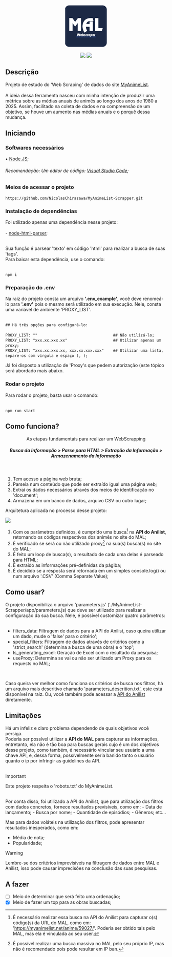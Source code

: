 <h2 align=center>
  <img align=center src="https://raw.githubusercontent.com/NicolasChirazawa/MyAnimeList-Scrapper/refs/heads/main/imagens/logo.png" style="width: 130px">  
</h2>

<div align=center>
  <img src="https://img.shields.io/static/v1?label=%20&labelColor=fffdaf&message=Javascript&color=grey&style=for-the-badge&logo=javascript&logoColor=black"/>
  <img src="https://img.shields.io/static/v1?label=%20&labelColor=d1ffbd&message=Node.JS&color=grey&style=for-the-badge&logo=node.js&logoColor=black"/>
</div>

<h2 name="descricao">Descrição</h2>
Projeto de estudo do 'Web Scraping' de dados do site <a href="https://myanimelist.net/">MyAnimeList</a>. <br> <br>
A ideia dessa ferramenta nasceu com minha intenção de produzir uma métrica sobre as médias anuais de animês ao longo dos anos de 1980 a 2025. Assim, facilitado 
na coleta de dados e na compreensão de um objetivo, se houve um aumento nas médias anuais e o porquê dessa mudança.

<h2 name="inicializar">Iniciando</h2>

<h3>Softwares necessários</h3>

• <a href="https://nodejs.org/dist/v22.14.0/node-v22.14.0-x64.msi">Node.JS</a>;
<h6>Recomendação: Um editor de código: <a href="https://code.visualstudio.com/sha/download?build=stable&os=win32-x64-user">Visual Studio Code</a>; </h6>

<h3>Meios de acessar o projeto</h3>

```
https://github.com/NicolasChirazawa/MyAnimeList-Scrapper.git
```

<h3>Instalação de dependências</h3>
Foi utilizado apenas uma dependência nesse projeto: <br> <br>
- <a href="https://www.npmjs.com/package/node-html-parser">node-html-parser</a>; <br> <br>

Sua função é parsear 'texto' em código 'html' para realizar a busca de suas 'tags'. <br>
Para baixar esta dependência, use o comando: <br> <br>

```
npm i
```

<h3>Preparação do .env</h3>
Na raiz do projeto consta um arquivo <strong>'.env_example'</strong>, você deve renomeá-lo para <strong>'.env'</strong> pois o mesmo será utilizado em sua execução.
Nele, consta uma variável de ambiente 'PROXY_LIST'. <br> <br>

```env
## Há três opções para configurá-lo:

PROXY_LIST: ""                                 ## Não utilizá-lo;
PROXY_LIST: "xxx.xx.xxx.xx"                    ## Utilizar apenas um proxy;
PROXY_LIST: "xxx.xx.xxx.xx, xxx.xx.xxx.xxx"    ## Utilizar uma lista, separe-os com vírgula e espaço (, );
```

Já foi disposto a utilização de 'Proxy's que pedem autorização (este tópico será abordado mais abaixo.

<h3>Rodar o projeto</h3>
Para rodar o projeto, basta usar o comando: <br> <br>

```
npm run start
```

<h2 name="inicializar">Como funciona?</h2>
<span align="center">
  <p>As etapas fundamentais para realizar um WebScrapping</p>
  <h5>Busca da Informação > Parse para HTML > Extração da Informação > Armazenamento da Informação</h5>
</span>
<br>

1. Tem acesso a página web bruta;
2. Parseia num conteúdo que pode ser extraído igual uma página web;
3. Extraí os dados necessários através dos meios de identificação no 'document';
4. Armazena em um banco de dados, arquivo CSV ou outro lugar;

<p>Arquitetura aplicada no processo desse projeto:</p>

<img src="https://raw.githubusercontent.com/NicolasChirazawa/MyAnimeList-Scrapper/refs/heads/main/imagens/l%C3%B3gica_funcionamento.png">

1. Com os parâmetros definidos, é cumprido uma busca[^1] na <strong>API do Anilist</strong>, retornando os códigos respectivos dos
animês no site do MAL; <br>
2. É verificado se será ou não utilizado proxy[^2] na sua(s) busca(s) no site do MAL;
3. É feito um loop de busca(s), o resultado de cada uma delas é parseado para HTML;
4. É extraido as informações pré-definidas da págiba;
5. É decidido se a resposta será retornada em um simples console.log() ou num
arquivo '.CSV' (Comma Separate Value); <br>

<h2 name="inicializar">Como usar?</h2>
O projeto disponibiliza o arquivo 'parameters.js' ('./MyAnimeList-Scrapper/app/parameters.js) que deve ser utilizado
para realizar a configuração da sua busca. Nele, é possível customizar quatro parâmetros: <br> <br>

- filters_data: Filtragem de dados para a API do Anilist, caso queira utilizar um dado, mude o 'false' para o critério';
- special_filters: Filtragem de dados através de critérios como a 'strict_search' (determina a busca de uma obra) e o 'top';
- Is_generating_excel: Geração de Excel com o resultado da pesquisa;
- useProxy: Determina se vai ou não ser utilizado um Proxy para os requests no MAL;
<br>

Caso queira ver melhor como funciona os critérios de busca nos filtros, há um arquivo mais descritivo chamado
'parameters_descrition.txt', este está disponível na raiz. Ou, você também pode acessar a
<a href="https://docs.anilist.co/guide/graphql/">API do Anilist</a> diretamente.

<h2 name="inicializar">Limitações</h2>
Há um infeliz e claro problema dependendo de quais objetivos você persiga. <br>
Poderia ser possível utilizar a <strong>API do MAL</strong> para capturar as informações, entretanto, ela não é tão boa para buscas gerais
cujo é um dos objetivos desse projeto, como também, é necessário vincular seu usuário a uma chave API, e, dessa forma, possívelmente 
seria banido tanto o usuário quanto o ip por infringir as guidelines da API. <br ><br>

> [!IMPORTANT]
> Este projeto respeita o 'robots.txt' do MyAnimeList.

<br>
Por conta disso, foi utilizado a API do Anilist, que para utilização dos filtros com dados concretos, fornece resultados previsíveis, como em:
- Data de lançamento;
- Busca por nome;
- Quantidade de episódios;
- Gêneros;
etc...
<br>

Mas para dados voláteis na utilização dos filtros, pode apresentar resultados inesperados, como em:
- Média de nota;
- Popularidade;

> [!WARNING]
> Lembre-se dos critérios imprevisíveis na filtragem de dados entre MAL e Anilist, isso pode causar imprecisões na
> conclusão das suas pesquisas.

<h2 name="inicializar">A fazer</h2>

- [ ] Meio de determinar que será feito uma ordenação;
- [X] Meio de fazer um top para as obras buscadas;

[^1]: É necessário realizar essa busca na API do Anilist para capturar o(s) código(s) da URL do MAL, como em: 'https://myanimelist.net/anime/59027/'. Poderia ser obtido tais pelo MAL, mas ela é vinculada ao seu user.
[^2]:É possível realizar uma busca massiva no MAL pelo seu próprio IP, mas não é recomendado pois pode resultar em IP ban.

